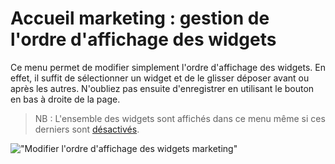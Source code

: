 # Accueil marketing : gestion de l'ordre d'affichage des widgets

Ce menu permet de modifier simplement l'ordre d'affichage des widgets.
En effet, il suffit de sélectionner un widget et de le glisser déposer avant ou après les autres.
N'oubliez pas ensuite d'enregistrer en utilisant le bouton <i class="ti-save"></i> en bas à droite de la page.

> NB : L'ensemble des widgets sont affichés dans ce menu même si ces derniers sont [désactivés](widgets-marketing/titles.md). 

!["Modifier l'ordre d'affichage des widgets marketing"](/assets/back_order_widget_marketing.png)
